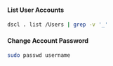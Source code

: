 #### List User Accounts

``` bash
dscl . list /Users | grep -v '_'
```

#### Change Account Password

``` bash
sudo passwd username
```